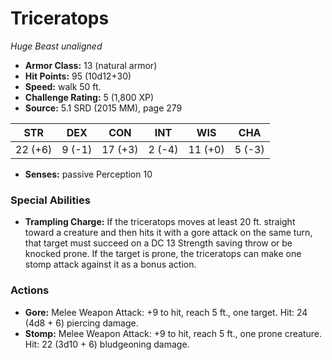 # Triceratops

*Huge* *Beast* *unaligned*

- **Armor Class:** 13 (natural armor)
- **Hit Points:** 95 (10d12+30)
- **Speed:** walk 50 ft.
- **Challenge Rating:** 5 (1,800 XP)
- **Source:** 5.1 SRD (2015 MM), page 279

| STR | DEX | CON | INT | WIS | CHA |
| --- | --- | --- | --- | --- | --- |
| 22 (+6) | 9 (-1) | 17 (+3) | 2 (-4) | 11 (+0) | 5 (-3) |

- **Senses:** passive Perception 10

### Special Abilities

- **Trampling Charge:** If the triceratops moves at least 20 ft. straight toward a creature and then hits it with a gore attack on the same turn, that target must succeed on a DC 13 Strength saving throw or be knocked prone. If the target is prone, the triceratops can make one stomp attack against it as a bonus action.

### Actions

- **Gore:** Melee Weapon Attack: +9 to hit, reach 5 ft., one target. Hit: 24 (4d8 + 6) piercing damage.
- **Stomp:** Melee Weapon Attack: +9 to hit, reach 5 ft., one prone creature. Hit: 22 (3d10 + 6) bludgeoning damage.


